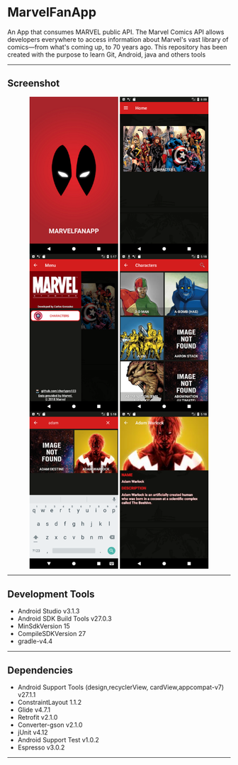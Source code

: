 # MarvelFanApp
An App that consumes MARVEL public API. The Marvel Comics API allows developers everywhere to access information about Marvel's vast library of comics—from what's coming up, to 70 years ago. This repository has been created with the purpose to learn Git, Android, java and others tools

------

## Screenshot
<p align="center">
  <img src="Screenshot_1541265442.png" align="center" width=200>
  <img src="Screenshot_1541265446.png" align="center" width=200>
  <img src="Screenshot_1541265450.png" align="center" width=200>
  <img src="Screenshot_1541265505.png" align="center" width=200>
  <img src="Screenshot_1541265526.png" align="center" width=200>
  <img src="Screenshot_1541265538.png" align="center" width=200>
</p>

------

## Development Tools
- Android Studio v3.1.3
- Android SDK Build Tools v27.0.3
- MinSdkVersion 15
- CompileSDKVersion 27
- gradle-v4.4

------

## Dependencies
- Android Support Tools (design,recyclerView, cardView,appcompat-v7) v27.1.1
- ConstraintLayout 1.1.2
- Glide v4.7.1
- Retrofit v2.1.0
- Converter-gson v2.1.0
- jUnit v4.12
- Android Support Test v1.0.2
- Espresso v3.0.2

------
